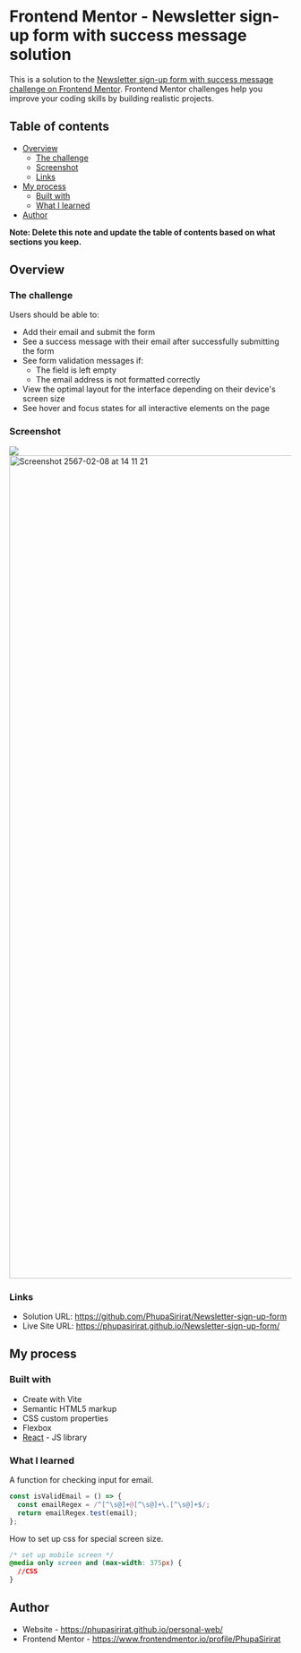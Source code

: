# Frontend Mentor - Newsletter sign-up form with success message solution

This is a solution to the [Newsletter sign-up form with success message challenge on Frontend Mentor](https://www.frontendmentor.io/challenges/newsletter-signup-form-with-success-message-3FC1AZbNrv). Frontend Mentor challenges help you improve your coding skills by building realistic projects. 

## Table of contents

- [Overview](#overview)
  - [The challenge](#the-challenge)
  - [Screenshot](#screenshot)
  - [Links](#links)
- [My process](#my-process)
  - [Built with](#built-with)
  - [What I learned](#what-i-learned)
- [Author](#author)

**Note: Delete this note and update the table of contents based on what sections you keep.**

## Overview

### The challenge

Users should be able to:

- Add their email and submit the form
- See a success message with their email after successfully submitting the form
- See form validation messages if:
  - The field is left empty
  - The email address is not formatted correctly
- View the optimal layout for the interface depending on their device's screen size
- See hover and focus states for all interactive elements on the page

### Screenshot

![](./screenshot.jpg)
<img width="1470" alt="Screenshot 2567-02-08 at 14 11 21" src="https://github.com/PhupaSirirat/Newsletter-sign-up-form/assets/99344705/3420956a-7609-4071-af31-44792f856d2f">


### Links

- Solution URL: https://github.com/PhupaSirirat/Newsletter-sign-up-form
- Live Site URL: https://phupasirirat.github.io/Newsletter-sign-up-form/

## My process

### Built with

- Create with Vite
- Semantic HTML5 markup
- CSS custom properties
- Flexbox
- [React](https://reactjs.org/) - JS library

### What I learned

A function for checking input for email.
```js
const isValidEmail = () => {
  const emailRegex = /^[^\s@]+@[^\s@]+\.[^\s@]+$/;
  return emailRegex.test(email);
};
```
How to set up css for special screen size.
```css
/* set up mobile screen */
@media only screen and (max-width: 375px) {
  //CSS
}
```

## Author

- Website - https://phupasirirat.github.io/personal-web/
- Frontend Mentor - https://www.frontendmentor.io/profile/PhupaSirirat
